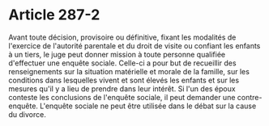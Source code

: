 # Article 287-2

Avant toute décision, provisoire ou définitive, fixant les modalités de l'exercice de l'autorité parentale et du droit de visite ou confiant les enfants à un tiers, le juge peut donner mission à toute personne qualifiée d'effectuer une enquête sociale. Celle-ci a pour but de recueillir des renseignements sur la situation matérielle et morale de la famille, sur les conditions dans lesquelles vivent et sont élevés les enfants et sur les mesures qu'il y a lieu de prendre dans leur intérêt.   Si l'un des époux conteste les conclusions de l'enquête sociale, il peut demander une contre-enquête.   L'enquête sociale ne peut être utilisée dans le débat sur la cause du divorce.